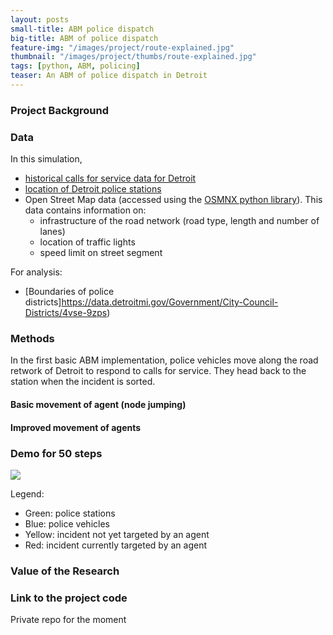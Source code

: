 ```yaml
---
layout: posts
small-title: ABM police dispatch
big-title: ABM of police dispatch
feature-img: "/images/project/route-explained.jpg"
thumbnail: "/images/project/thumbs/route-explained.jpg"
tags: [python, ABM, policing]
teaser: An ABM of police dispatch in Detroit
---
```




### Project Background



### Data 

In this simulation, 
- [historical calls for service data for Detroit](https://data.detroitmi.gov/Public-Safety/DPD-911-Calls-for-Service-September-20-2016-Presen/wgv9-drfc)
- [location of Detroit police stations](https://data.detroitmi.gov/Public-Safety/DPD-911-Calls-for-Service-September-20-2016-Presen/wgv9-drfc)
- Open Street Map data (accessed using the [OSMNX python library](https://osmnx.readthedocs.io/en/stable/)). This data contains information on:
  * infrastructure of the road network (road type, length and number of lanes)
  * location of traffic lights
  * speed limit on street segment

For analysis:
- [Boundaries of police districts]https://data.detroitmi.gov/Government/City-Council-Districts/4vse-9zps)

### Methods


In the first basic ABM implementation, police vehicles move along the road retwork of Detroit to respond to calls for service. They head back to the station when the incident is sorted.

#### Basic movement of agent (node jumping)


#### Improved movement of agents




### Demo for 50 steps
![](./Images/abm-detroit.gif)

Legend: 
- Green: police stations
- Blue: police vehicles
- Yellow: incident not yet targeted by an agent
- Red: incident currently targeted by an agent


### Value of the Research

### Link to the project code

Private repo for the moment
